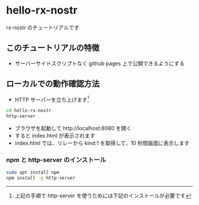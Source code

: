 # hello-rx-nostr
rx-nostr のチュートリアルです

## このチュートリアルの特徴
- サーバーサイドスクリプトなく github pages 上で公開できるようにする

## ローカルでの動作確認方法
- HTTP サーバーを立ち上げます[^1]
```bash
cd hello-rx-nostr
http-server
```
- ブラウザを起動して http://localhost:8080 を開く
- すると index.html が表示されます
- index.html では、リレーから kind:1 を取得して、10 秒間画面に表示します

### npm と http-server のインストール
[^1]: 上記の手順で http-server を使うためには下記のインストールが必要です
```bash
sudo apt install npm
npm install -g http-server
```
